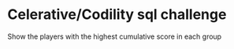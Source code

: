 # Celerative/Codility sql challenge

Show the players with the highest cumulative score in each group